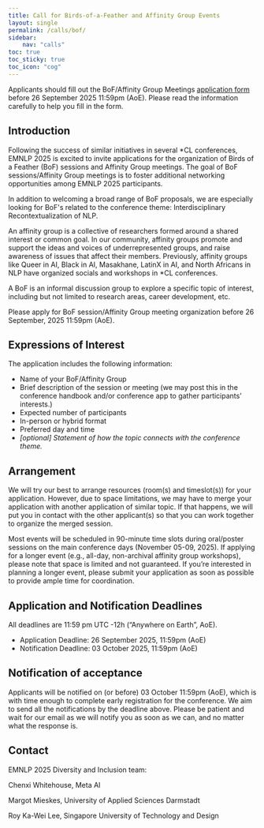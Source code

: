 ```yaml
---
title: Call for Birds-of-a-Feather and Affinity Group Events
layout: single
permalink: /calls/bof/
sidebar: 
    nav: "calls"
toc: true
toc_sticky: true
toc_icon: "cog"
---
```


Applicants should fill out the BoF/Affinity Group Meetings [application form](https://forms.office.com/Pages/ResponsePage.aspx?id=drd2NJDpck-5UGJImDFiPcYBvHzSg1ZLquCVDC4dn9VUNk5NVEdLOUVBRVowVzhMWk9IQ0pLMFJSMS4u) before 26 September 2025 11:59pm (AoE). Please read the information carefully to help you fill in the form.

## Introduction

Following the success of similar initiatives in several *CL conferences, EMNLP 2025 is excited to invite applications for the organization of Birds of a Feather (BoF) sessions and Affinity Group meetings. The goal of BoF sessions/Affinity Group meetings is to foster additional networking opportunities among EMNLP 2025 participants.

In addition to welcoming a broad range of BoF proposals, we are especially looking for BoF's related to the conference theme: Interdisciplinary Recontextualization of NLP.

An affinity group is a collective of researchers formed around a shared interest or common goal. In our community, affinity groups promote and support the ideas and voices of underrepresented groups, and raise awareness of issues that affect their members. Previously, affinity groups like Queer in AI, Black in AI, Masakhane, LatinX in AI, and North Africans in NLP have organized socials and workshops in *CL conferences.

A BoF is an informal discussion group to explore a specific topic of interest, including but not limited to research areas, career development, etc.

Please apply for BoF session/Affinity Group meeting organization before 26 September, 2025 11:59pm (AoE).

## Expressions of Interest

The application includes the following information:

- Name of your BoF/Affinity Group
- Brief description of the session or meeting (we may post this in the conference handbook and/or conference app to gather participants’ interests.)
- Expected number of participants
- In-person or hybrid format
- Preferred day and time
- *[optional] Statement of how the topic connects with the conference theme.*

## Arrangement

We will try our best to arrange resources (room(s) and timeslot(s)) for your application. However, due to space limitations, we may have to merge your application with another application of similar topic. If that happens, we will put you in contact with the other applicant(s) so that you can work together to organize the merged session.

Most events will be scheduled in 90-minute time slots during oral/poster sessions on the main conference days (November 05-09, 2025). If applying for a longer event (e.g., all-day, non-archival affinity group workshops), please note that space is limited and not guaranteed. If you’re interested in planning a longer event, please submit your application as soon as possible to provide ample time for coordination.

## Application and Notification Deadlines

All deadlines are 11:59 pm UTC -12h (“Anywhere on Earth”, AoE).

- Application Deadline: 26 September 2025, 11:59pm (AoE)
- Notification Deadline: 03 October 2025, 11:59pm (AoE)

## Notification of acceptance

Applicants will be notified on (or before) 03 October 11:59pm (AoE), which is with time enough to complete early registration for the conference. We aim to send all the notifications by the deadline above. Please be patient and wait for our email as we will notify you as soon as we can, and no matter what the response is.

## Contact

EMNLP 2025 Diversity and Inclusion team:

<email>

Chenxi Whitehouse, Meta AI

Margot Mieskes, University of Applied Sciences Darmstadt

Roy Ka-Wei Lee, Singapore University of Technology and Design
